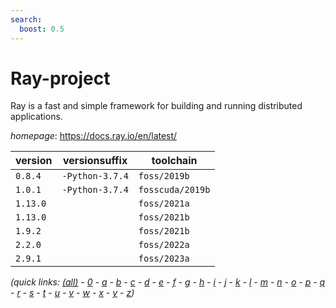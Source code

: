 ```yaml
---
search:
  boost: 0.5
---
```

# Ray-project

Ray is a fast and simple framework for building and running distributed applications.

*homepage*: <https://docs.ray.io/en/latest/>

version | versionsuffix | toolchain
--------|---------------|----------
``0.8.4`` | ``-Python-3.7.4`` | ``foss/2019b``
``1.0.1`` | ``-Python-3.7.4`` | ``fosscuda/2019b``
``1.13.0`` |  | ``foss/2021a``
``1.13.0`` |  | ``foss/2021b``
``1.9.2`` |  | ``foss/2021b``
``2.2.0`` |  | ``foss/2022a``
``2.9.1`` |  | ``foss/2023a``


*(quick links: [(all)](../index.md) - [0](../0/index.md) - [a](../a/index.md) - [b](../b/index.md) - [c](../c/index.md) - [d](../d/index.md) - [e](../e/index.md) - [f](../f/index.md) - [g](../g/index.md) - [h](../h/index.md) - [i](../i/index.md) - [j](../j/index.md) - [k](../k/index.md) - [l](../l/index.md) - [m](../m/index.md) - [n](../n/index.md) - [o](../o/index.md) - [p](../p/index.md) - [q](../q/index.md) - [r](../r/index.md) - [s](../s/index.md) - [t](../t/index.md) - [u](../u/index.md) - [v](../v/index.md) - [w](../w/index.md) - [x](../x/index.md) - [y](../y/index.md) - [z](../z/index.md))*

